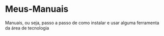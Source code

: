 # Meus-Manuais
Manuais, ou seja, passo a passo de como instalar e usar alguma ferramenta da área de tecnologia 

